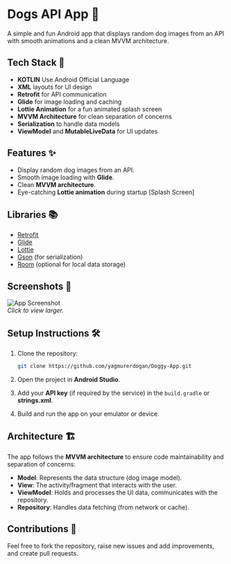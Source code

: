 # Dogs API App 🐶

A simple and fun Android app that displays random dog images from an API with smooth animations and a clean MVVM architecture.

## Tech Stack 🚀

- **KOTLIN** Use Android Official Language
- **XML** layouts for UI design
- **Retrofit** for API communication
- **Glide** for image loading and caching
- **Lottie Animation** for a fun animated splash screen
- **MVVM Architecture** for clean separation of concerns
- **Serialization** to handle data models
- **ViewModel** and **MutableLiveData** for UI updates

## Features ✨

- Display random dog images from an API.
- Smooth image loading with **Glide**.
- Clean **MVVM architecture**.
- Eye-catching **Lottie animation** during startup [Splash Screen]

## Libraries 📚

- [Retrofit](https://square.github.io/retrofit/)
- [Glide](https://github.com/bumptech/glide)
- [Lottie](https://airbnb.io/lottie/)
- [Gson](https://github.com/google/gson) (for serialization)
- [Room](https://developer.android.com/training/data-storage/room) (optional for local data storage)

## Screenshots 📸

![App Screenshot](screenshot.png)  
*Click to view larger.*

## Setup Instructions 🛠

1. Clone the repository:
   ```bash
   git clone https://github.com/yagmurerdogan/Doggy-App.git
   ```
   
2. Open the project in **Android Studio**.

3. Add your **API key** (if required by the service) in the `build.gradle` or **strings.xml**.

4. Build and run the app on your emulator or device.

## Architecture 🏗️

The app follows the **MVVM architecture** to ensure code maintainability and separation of concerns:

- **Model**: Represents the data structure (dog image model).
- **View**: The activity/fragment that interacts with the user.
- **ViewModel**: Holds and processes the UI data, communicates with the repository.
- **Repository**: Handles data fetching (from network or cache).

## Contributions 🤝

Feel free to fork the repository, raise new issues and add improvements, and create pull requests.

